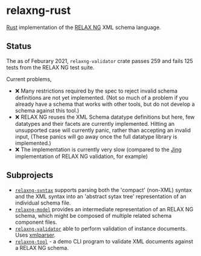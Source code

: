 # relaxng-rust

[Rust](/home/dave/projects/relaxng-rust/README.md) implementation of the [RELAX NG](https://relaxng.org/) XML schema language.

## Status

The as of Feburary 2021, `relaxng-validator` crate passes 259 and fails 125 tests from the RELAX NG test suite.

Current problems,

 - ❌ Many restrictions required by the spec to reject invalid schema definitions are not yet implemented.  (Not so
   much of a problem if you already have a schema that works with other tools, but do not develop a schema against this
   tool.)
 - ❌ RELAX NG reuses the XML Schema datatype definitions but here, few datatypes and their facets are currently
   implemented.  Hitting an unsupported case will currently panic, rather than accepting an invalid input, (These
   panics will go away once the full datatype library is implemented.)
 - ❌ The implementation is currently very slow (compared to the [Jing](https://github.com/relaxng/jing-trang)
   implementation of RELAX NG validation, for example)

## Subprojects

 - [`relaxng-syntax`](relaxng-syntax) supports parsing both the 'compact' (non-XML) syntax and the XML syntax into
   an 'abstract sytax tree' representation of an individual schema file.
 - [`relaxng-model`](relaxng-model) provides an intermediate representation of an RELAX NG schema, which might be
   composed of multiple related schema component files.
 - [`relaxng-validator`](relaxng-validator) able to perform validation of instance documents.  Uses
   [xmlparser](https://crates.io/crates/xmlparser).
 - [`relaxng-tool`](relaxng-tool) - a demo CLI program to validate XML documents against a RELAX NG schema.